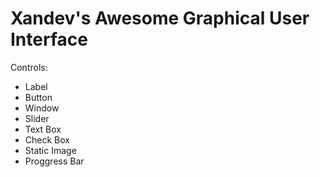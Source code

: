 Xandev's Awesome Graphical User Interface
====

Controls:
- Label
- Button
- Window
- Slider
- Text Box
- Check Box
- Static Image
- Proggress Bar